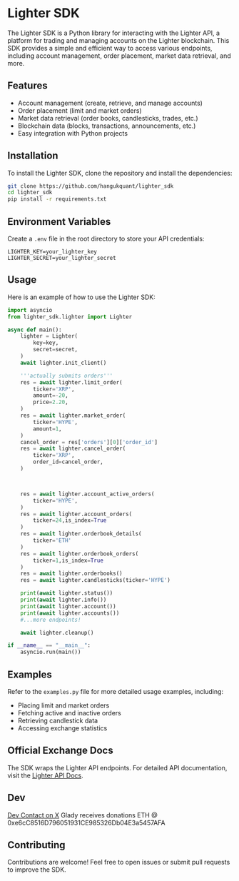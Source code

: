 # Lighter SDK

The Lighter SDK is a Python library for interacting with the Lighter API, a platform for trading and managing accounts on the Lighter blockchain. This SDK provides a simple and efficient way to access various endpoints, including account management, order placement, market data retrieval, and more.

## Features

- Account management (create, retrieve, and manage accounts)
- Order placement (limit and market orders)
- Market data retrieval (order books, candlesticks, trades, etc.)
- Blockchain data (blocks, transactions, announcements, etc.)
- Easy integration with Python projects

## Installation

To install the Lighter SDK, clone the repository and install the dependencies:

```bash
git clone https://github.com/hangukquant/lighter_sdk
cd lighter_sdk
pip install -r requirements.txt
```

## Environment Variables

Create a `.env` file in the root directory to store your API credentials:

```
LIGHTER_KEY=your_lighter_key
LIGHTER_SECRET=your_lighter_secret
```

## Usage

Here is an example of how to use the Lighter SDK:

```python
import asyncio
from lighter_sdk.lighter import Lighter

async def main():
    lighter = Lighter(
        key=key,
        secret=secret,
    )
    await lighter.init_client()

    '''actually submits orders'''
    res = await lighter.limit_order(
        ticker='XRP',
        amount=-20,
        price=2.20,
    )
    res = await lighter.market_order(
        ticker='HYPE',
        amount=1,
    )
    cancel_order = res['orders'][0]['order_id']
    res = await lighter.cancel_order(
        ticker='XRP',
        order_id=cancel_order,
    )



    res = await lighter.account_active_orders(
        ticker='HYPE',
    )
    res = await lighter.account_orders(
        ticker=24,is_index=True
    )
    res = await lighter.orderbook_details(
        ticker='ETH'
    )
    res = await lighter.orderbook_orders(
        ticker=1,is_index=True
    )
    res = await lighter.orderbooks()
    res = await lighter.candlesticks(ticker='HYPE')

    print(await lighter.status())
    print(await lighter.info())
    print(await lighter.account())
    print(await lighter.accounts())
    #...more endpoints!

    await lighter.cleanup()

if __name__ == "__main__":
    asyncio.run(main())
```

## Examples

Refer to the `examples.py` file for more detailed usage examples, including:

- Placing limit and market orders
- Fetching active and inactive orders
- Retrieving candlestick data
- Accessing exchange statistics

## Official Exchange Docs

The SDK wraps the Lighter API endpoints. For detailed API documentation, visit the [Lighter API Docs](https://apidocs.lighter.xyz).

## Dev
[Dev Contact on X](https://x.com/HangukQuant)
Glady receives donations ETH @ 0xe6cC8516D796051931CE985326Db04E3a5457AFA

## Contributing

Contributions are welcome! Feel free to open issues or submit pull requests to improve the SDK.